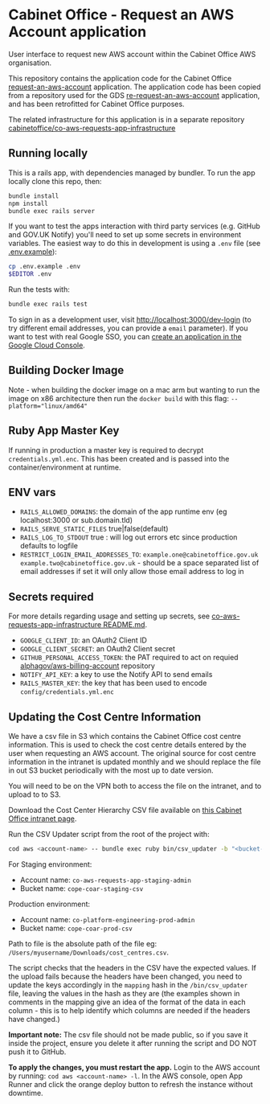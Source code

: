 Cabinet Office - Request an AWS Account application
===============================================

User interface to request new AWS account within the Cabinet Office AWS organisation.

This repository contains the application code for the Cabinet Office [request-an-aws-account](https://github.com/cabinetoffice/request-an-aws-account) application. The application code has been copied from a repository used for the GDS [re-request-an-aws-account](https://github.com/alphagov/re-request-an-aws-account) application, and has been retrofitted for Cabinet Office purposes.


The related infrastructure for this application is in a separate repository [cabinetoffice/co-aws-requests-app-infrastructure](https://github.com/cabinetoffice/co-aws-requests-app-infrastructure)


Running locally
---------------

This is a rails app, with dependencies managed by bundler. To run the app locally clone this repo, then:

```sh
bundle install
npm install
bundle exec rails server
```

If you want to test the apps interaction with third party services (e.g. GitHub
and GOV.UK Notify) you'll need to set up some secrets in environment variables.
The easiest way to do this in development is using a `.env` file (see [.env.example](.env.example)):

```sh
cp .env.example .env
$EDITOR .env
```

Run the tests with:

```sh
bundle exec rails test
```

To sign in as a development user, visit <http://localhost:3000/dev-login> (to try different email addresses, you can provide a `email` parameter). If you want to test with real Google SSO, you can [create an application in the Google Cloud Console](https://console.developers.google.com/apis/credentials).


Building Docker Image
--------------------

Note - when building the docker image on a mac arm but wanting to run the image on x86 architecture then run the `docker build` with this flag: `--platform="linux/amd64"`

Ruby App Master Key
-------------------

If running in production a master key is required to decrypt `credentials.yml.enc`. This has been created and is passed into the container/environment at runtime.


ENV vars
--------

  - `RAILS_ALLOWED_DOMAINS`: the domain of the app runtime env (eg localhost:3000 or sub.domain.tld)
  - `RAILS_SERVE_STATIC_FILES` true|false(default)
  - `RAILS_LOG_TO_STDOUT` true : will log out errors etc since production defaults to logfile
  - `RESTRICT_LOGIN_EMAIL_ADDRESSES_TO`: `example.one@cabinetoffice.gov.uk example.two@cabinetoffice.gov.uk` - should be a space separated list of email addresses if set it will only allow those email address to log in

Secrets required
-----------

For more details regarding usage and setting up secrets, see [co-aws-requests-app-infrastructure README.md](https://github.com/cabinetoffice/co-aws-requests-app-infrastructure/blob/main/README.md).

  - `GOOGLE_CLIENT_ID`: an OAuth2 Client ID
  - `GOOGLE_CLIENT_SECRET`: an OAuth2 Client secret
  - `GITHUB_PERSONAL_ACCESS_TOKEN`: the PAT required to act on requied [alphagov/aws-billing-account](https://github.com/alphagov/aws-billing-account) repository
  - `NOTIFY_API_KEY`: a key to use the Notify API to send emails
  - `RAILS_MASTER_KEY`: the key that has been used to encode `config/credentials.yml.enc`

Updating the Cost Centre Information
-----------

We have a csv file in S3 which contains the Cabinet Office cost centre information. This is used to check the cost centre details entered by the user when requesting an AWS account. The original source for cost centre information in the intranet is updated monthly and we should replace the file in out S3 bucket periodically with the most up to date version.

You will need to be on the VPN both to access the file on the intranet, and to upload to to S3. 

Download the Cost Center Hierarchy CSV file available on [this Cabinet Office intranet page](https://intranet.cabinetoffice.gov.uk/managing-people-and-services/corporate-services-directory/cdt-information-hub/co-reporting/cabinet-office-cost-centres/).

Run the CSV Updater script from the root of the project with:
```sh
cod aws <account-name> -- bundle exec ruby bin/csv_updater -b "<bucket-name>" -f "<path-to-file>"
```
For Staging environment:
- Account name: ```co-aws-requests-app-staging-admin```
- Bucket name: ```cope-coar-staging-csv```

Production environment:
- Account name: ```co-platform-engineering-prod-admin```
- Bucket name: ```cope-coar-prod-csv```

Path to file is the absolute path of the file eg: ```/Users/myusername/Downloads/cost_centres.csv```.

The script checks that the headers in the CSV have the expected values. If the upload fails because the headers have been changed, you need to update the keys accordingly in the ```mapping``` hash in the ```/bin/csv_updater``` file, leaving the values in the hash as they are (the examples shown in comments in the mapping give an idea of the format of the data in each column - this is to help identify which columns are needed if the headers have changed.)  

**Important note:** The csv file should not be made public, so if you save it inside the project, ensure you delete it after running the script and DO NOT push it to GitHub. 

**To apply the changes, you must restart the app.** 
Login to the AWS account by running: ```cod aws <account-name> -l```.
In the AWS console, open App Runner and click the orange deploy button to refresh the instance without downtime.

